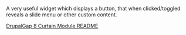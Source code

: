 A very useful widget which displays a button, that when clicked/toggled reveals a slide menu or other custom content.

[DrupalGap 8 Curtain Module README](https://drupalgap.org/project/dg_curtain)
